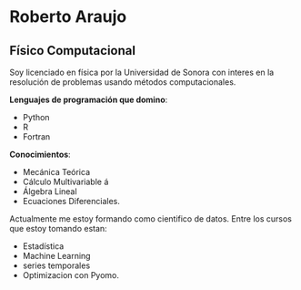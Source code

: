 # Roberto Araujo

## Físico Computacional

Soy licenciado en física por la Universidad de Sonora con interes en la resolución de problemas usando métodos computacionales. 

**Lenguajes de programación que domino**:  
- Python 
- R 
- Fortran

**Conocimientos**: 
- Mecánica Teórica 
- Cálculo Multivariable á
- Álgebra Lineal 
- Ecuaciones Diferenciales.

Actualmente me estoy formando como cientifico de datos. Entre los cursos que estoy tomando estan: 
- Estadística 
- Machine Learning 
- series temporales 
- Optimizacion con Pyomo.
<!--
**araujorobert/araujorobert** is a ✨ _special_ ✨ repository because its `README.md` (this file) appears on your GitHub profile.

Here are some ideas to get you started:

- 🔭 I’m currently working on ...
- 🌱 I’m currently learning ...
- 👯 I’m looking to collaborate on ...
- 🤔 I’m looking for help with ...
- 💬 Ask me about ...
- 📫 How to reach me: ...
- 😄 Pronouns: ...
- ⚡ Fun fact: ...
-->
